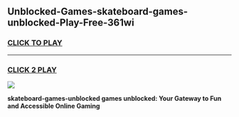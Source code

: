 
## Unblocked-Games-skateboard-games-unblocked-Play-Free-361wi
<h3>
<a href="https://premium76.site?title=skateboard-games-unblocked&ref=18A1">CLICK TO PLAY</a></h3>
<hr>

<h3>
<a href="https://premium76.site?title=skateboard-games-unblocked&ref=18A1">CLICK 2 PLAY</a>
  
</h3>

<a href="https://premium76.site?title=skateboard-games-unblocked&ref=18A1"><img src="https://clearcache.store/games.png"></a>


**skateboard-games-unblocked games unblocked: Your Gateway to Fun and Accessible Online Gaming**
